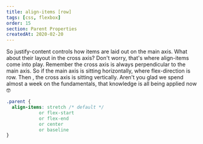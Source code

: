 ```yaml
---
title: align-items [row]
tags: [css, flexbox]
order: 15
section: Parent Properties
createdAt: 2020-02-20
---
```


So justify-content controls how items are laid out on the main axis. What about their layout in the cross axis? Don't worry, that's where align-items come into play. Remember the cross axis is always perpendicular to the main axis. So if the main axis is sitting horizontally, where flex-direction is row. Then , the cross axis is sitting vertically. Aren't you glad we spend almost a week on the fundamentals, that knowledge is all being applied now 🤓

<!-- prettier-ignore -->
```css
.parent {
  align-items: stretch /* default */
            or flex-start
            or flex-end
            or center
            or baseline
}
```
